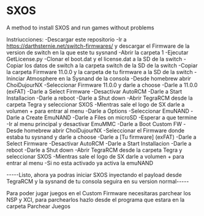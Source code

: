 # SXOS
A method to install SXOS and run games without problems

Instriucciones:
-Descargar este repositorio
-Ir a https://darthsternie.net/switch-firmwares/ y descargar el Firmware de la version de switch en la que este tu sysnand
-Abrir la carpeta 1
-Ejecutar GetLicense.py
-Clonar el boot.dat y el license.dat a la SD de la switch
-Copiar los datos de switch a la carpeta switch de la SD de la switch
-Copiar la carpeta Firmware 11.0.0 y la carpeta de tu firmware a la SD de la switch
-Ininciar Atmosphere en la Sysnand de la consola
-Desde homebrew abrir ChoiDujourNX
-Seleccionar Firmware 11.0.0 y darle a choose
-Darle a 11.0.0 (exFAT)
-Darle a Select Firmware
-Desactivar AutoRCM
-Darle a Start Installacion
-Darle a reboot
-Darle a Shut down
-Abrir TegraRCM desde la carpeta Tegra y seleccionar SXOS
-Mientras sale el logo de SX darle a volumen + para entrar al menu
-Darle a Options
-Seleccionar EmuNAND
-Darle a Create EmuNAND
-Darle a Files on microSD
-Esperar a que termine
-Ir al menu principal y desactivar EmuMMC
-Darle a Boot Custom FW
-Desde homebrew abrir ChoiDujourNX
-Seleccionar el Firmware donde estaba tu sysnand y darle a choose
-Darle a [Tu firmware] (exFAT)
-Darle a Select Firmware
-Desactivar AutoRCM
-Darle a Start Installacion
-Darle a reboot
-Darle a Shut down
-Abrir TegraRCM desde la carpeta Tegra y seleccionar SXOS
-Mientras sale el logo de SX darle a volumen + para entrar al menu
-Si no esta activado ya activa la emuNAND


-----Listo, ahora ya podras iniciar SXOS inyectando el payload desde TegraRCM y la sysnand de tu consola seguira en su version normal-----


Para poder jugar juegos en el Custom Firmware necesitaras parchear los NSP y XCI, para parchearlos hazlo desde el programa que estara en la carpeta Parchear Juegos

